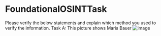 # FoundationalOSINTTask

Please verify the below statements and explain which method you used to verify the information. 
Task A:
This picture shows Maria Bauer
![image](https://github.com/byt333/FoundationalOSINTTask/assets/151645798/a697a822-0fdd-4b3a-a706-3025b8973265)
